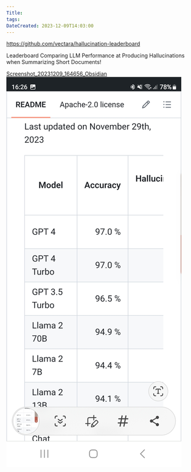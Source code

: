```yaml
---
Title: 
tags: 
DateCreated: 2023-12-09T14:03:00
---
```

https://github.com/vectara/hallucination-leaderboard

Leaderboard Comparing LLM Performance at Producing Hallucinations when Summarizing Short Documents!

[Screenshot_20231209_164656_Obsidian](../_asset/Screenshot_20231209_164656_Obsidian.jpg)
![](../_asset/Screenshot_20231209_162619_Brave%201%201.jpg)

